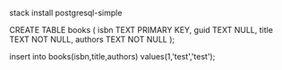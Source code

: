 stack install postgresql-simple


CREATE TABLE books (
  isbn TEXT PRIMARY KEY,
  guid TEXT NULL,
  title TEXT NOT NULL,
  authors TEXT NOT NULL
);

insert into books(isbn,title,authors) values(1,'test','test');
